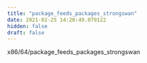 ```yaml
---
title: "package_feeds_packages_strongswan"
date: 2021-02-25 14:20:49.079122
hidden: false
draft: false
---
```


x86/64/package_feeds_packages_strongswan


